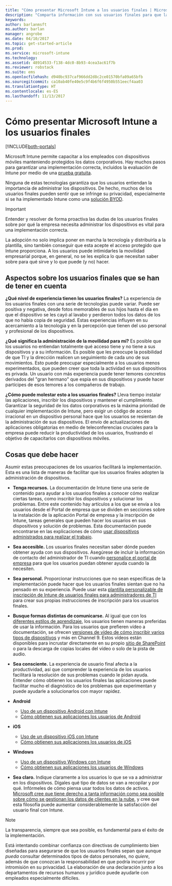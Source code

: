 ```yaml
---
title: "Cómo presentar Microsoft Intune a los usuarios finales | Microsoft Intune"
description: "Comparta información con sus usuarios finales para que la implementación de Intune se realice correctamente."
keywords: 
author: barlanmsft
ms.author: barlan
manager: angrobe
ms.date: 04/10/2017
ms.topic: get-started-article
ms.prod: 
ms.service: microsoft-intune
ms.technology: 
ms.assetid: 48914533-f138-4dc0-8b93-4cea3ac61f7b
ms.reviewer: robstack
ms.suite: ems
ms.openlocfilehash: d940bc937caf966dd2d8c2ce01570bfa09a65bfb
ms.sourcegitcommit: ca10ab40fe40e5c9f4b6f6f4950b551eecf4aa03
ms.translationtype: HT
ms.contentlocale: es-ES
ms.lasthandoff: 11/13/2017
---
```

# <a name="how-to-educate-your-end-users-about-microsoft-intune"></a>Cómo presentar Microsoft Intune a los usuarios finales

[!INCLUDE[both-portals](./includes/note-for-both-portals.md)]

Microsoft Intune permite capacitar a los empleados con dispositivos móviles manteniendo protegidos los datos corporativos. Hay muchos pasos para garantizar una implementación correcta, incluidos la evaluación de Intune por medio de una [prueba gratuita](app-sdk.md).

Ninguna de estas tecnologías garantiza que los usuarios entiendan la importancia de administrar los dispositivos. De hecho, muchos de los usuarios finales pueden sentir que se infringe su privacidad, especialmente si se ha implementado Intune como una [solución BYOD](/enterprise-mobility-security/solutions/byod-design-considerations-guide).

> [!Important]
> Entender y resolver de forma proactiva las dudas de los usuarios finales sobre por qué la empresa necesita administrar los dispositivos es vital para una implementación correcta.

La adopción no solo implica poner en marcha la tecnología y distribuirla a la plantilla, sino también conseguir que esta acepte el acceso protegido que Intune proporciona. A los usuarios puede intimidarles la movilidad empresarial porque, en general, no se les explica lo que necesitan saber sobre para qué sirve y lo que puede (y no) hacer.

## <a name="things-to-consider-about-your-end-users"></a>Aspectos sobre los usuarios finales que se han de tener en cuenta

__¿Qué nivel de experiencia tienen los usuarios finales?__ La experiencia de los usuarios finales con una serie de tecnologías puede variar. Puede ser positiva y negativa, desde fotos memorables de sus hijos hasta el día en que el dispositivo se les cayó al lavabo y perdieron todos los datos de los que no había copia de seguridad. Estas experiencias influyen en su acercamiento a la tecnología y en la percepción que tienen del uso personal y profesional de los dispositivos.

__¿Qué significa la administración de la movilidad para mí?__ Es posible que los usuarios no entiendan totalmente qué acceso tiene y no tiene a sus dispositivos y a su información. Es posible que les preocupe la posibilidad de que TI y la dirección realicen un seguimiento de cada uno de sus movimientos. Esto puede preocupar especialmente a los usuarios menos experimentados, que pueden creer que toda la actividad en sus dispositivos es privada. Un usuario con más experiencia puede tener temores concretos derivados del "gran hermano" que espía en sus dispositivos y puede hacer partícipes de esos temores a los compañeros de trabajo.

__¿Cómo puede molestar esto a los usuarios finales?__ Lleva tiempo instalar las aplicaciones, inscribir los dispositivos y mantener el cumplimiento. Garantizar la seguridad de los datos corporativos es la máxima prioridad de cualquier implementación de Intune, pero exigir un código de acceso irracional en un dispositivo personal hace que los usuarios se resientan de la administración de sus dispositivos. El envío de actualizaciones de aplicaciones obligatorias en medio de teleconferencias cruciales para la empresa puede reducir la productividad de los usuarios, frustrando el objetivo de capacitarlos con dispositivos móviles.

## <a name="things-you-should-do"></a>Cosas que debe hacer

Asumir estas preocupaciones de los usuarios facilitará la implementación. Esta es una lista de maneras de facilitar que los usuarios finales adopten la administración de dispositivos.

* __Tenga recursos.__ La documentación de Intune tiene una serie de contenido para ayudar a los usuarios finales a conocer cómo realizar ciertas tareas, como inscribir los dispositivos y solucionar los problemas. Entre este contenido hay artículos a los que se envía a los usuarios desde el Portal de empresa que se dividen en secciones sobre la instalación de la aplicación Portal de empresa y la inscripción de Intune, tareas generales que pueden hacer los usuarios en sus dispositivos y solución de problemas. Esta documentación puede encontrarse en las explicaciones de cómo [usar dispositivos administrados para realizar el trabajo](/intune-user-help/use-managed-devices-to-get-work-done).

* __Sea accesible.__ Los usuarios finales necesitan saber dónde pueden obtener ayuda con sus dispositivos. Asegúrese de incluir la información de contacto del administrador de TI cuando [personalice el portal de empresa](company-portal-customize.md) para que los usuarios puedan obtener ayuda cuando la necesiten.

* __Sea personal.__ Proporcionar instrucciones que no sean específicas de la implementación puede hacer que los usuarios finales sientan que no ha pensado en su experiencia. Puede usar esta [plantilla personalizable de inscripción de Intune de usuarios finales para administradores de TI](https://gallery.technet.microsoft.com/office/Intune-End-User-Enrollment-3a0c9b0c) para crear sus propias instrucciones de inscripción para los usuarios finales.

* __Busque formas distintas de comunicarse.__ Al igual que con los [diferentes estilos de aprendizaje](https://www.umassd.edu/dss/resources/facultystaff/howtoteachandaccommodate/howtoaccommodatedifferentlearningstyles/), los usuarios tienen maneras preferidas de usar la información. Para los usuarios que prefieren vídeo a documentación, se ofrecen [versiones de vídeo de cómo inscribir varios tipos de dispositivos](https://channel9.msdn.com/Series/IntuneEnrollment) y más en Channel 9. Estos vídeos están disponibles para incrustar directamente en su propio [sitio de SharePoint](https://support.office.com/article/Embed-a-video-from-Office-365-Video-59e19984-c34e-4be8-889b-f6fa93910581) o para la descarga de copias locales del vídeo o solo de la pista de audio.

* __Sea consciente.__ La experiencia de usuario final afecta a la productividad, así que comprender la experiencia de los usuarios facilitará la resolución de sus problemas cuando le pidan ayuda. Entender cómo obtienen los usuarios finales las aplicaciones puede facilitar mucho el diagnóstico de los problemas que experimentan y puede ayudarle a solucionarlos con mayor rapidez.

* **Android**
  * [Uso de un dispositivo Android con Intune](/intune-user-help/using-your-android-device-with-intune)
  * [Cómo obtienen sus aplicaciones los usuarios de Android](end-user-apps-android.md)

* **iOS**
  * [Uso de un dispositivo iOS con Intune](/intune-user-help/using-your-ios-device-with-intune)
  * [Cómo obtienen sus aplicaciones los usuarios de iOS](end-user-apps-ios.md)

* **Windows**
  * [Uso de un dispositivo Windows con Intune](/intune-user-help/using-your-windows-device-with-intune)
  * [Cómo obtienen sus aplicaciones los usuarios de Windows](end-user-apps-windows.md)

* __Sea claro.__ Indique claramente a los usuarios lo que se va a administrar en los dispositivos. Dígales qué tipo de datos se van a recopilar y por qué. Infórmeles de cómo piensa usar todos los datos de activos. [Microsoft cree que tiene derecho a tanta información como sea posible sobre cómo se gestionan los datos de clientes en la nube](https://www.microsoft.com/trustcenter/about/transparency), y cree que esta filosofía puede aumentar considerablemente la satisfacción del usuario final con Intune.

>[!Note]
> La transparencia, siempre que sea posible, es fundamental para el éxito de la implementación.

Está intentando combinar confianza con directivas de cumplimiento bien diseñadas para asegurarse de que los usuarios finales sepan que aunque *pueda* consultar determinados tipos de datos personales, no *quiere*, además de que conozcan la responsabilidad en que podría incurrir por intromisión en su privacidad. La elaboración de una declaración junto a los departamentos de recursos humanos y jurídico puede ayudarle con empleados especialmente difíciles.
